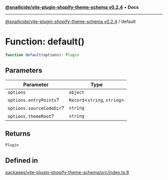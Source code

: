 [**@snailicide/vite-plugin-shopify-theme-schema v0.2.4**](../README.md) •
**Docs**

---

[@snailicide/vite-plugin-shopify-theme-schema v0.2.4](../README.md) / default

# Function: default()

```ts
function default(options): Plugin
```

## Parameters

| Parameter                | Type                          |
| ------------------------ | ----------------------------- |
| `options`                | `object`                      |
| `options.entryPoints`?   | `Record`\<`string`, `string`> |
| `options.sourceCodeDir`? | `string`                      |
| `options.themeRoot`?     | `string`                      |

## Returns

`Plugin`

## Defined in

[packages/vite-plugin-shopify-theme-schema/src/index.ts:8](https://github.com/gbtunney/snailicide-monorepo/blob/master/packages/vite-plugin-shopify-theme-schema/src/index.ts#L8)
